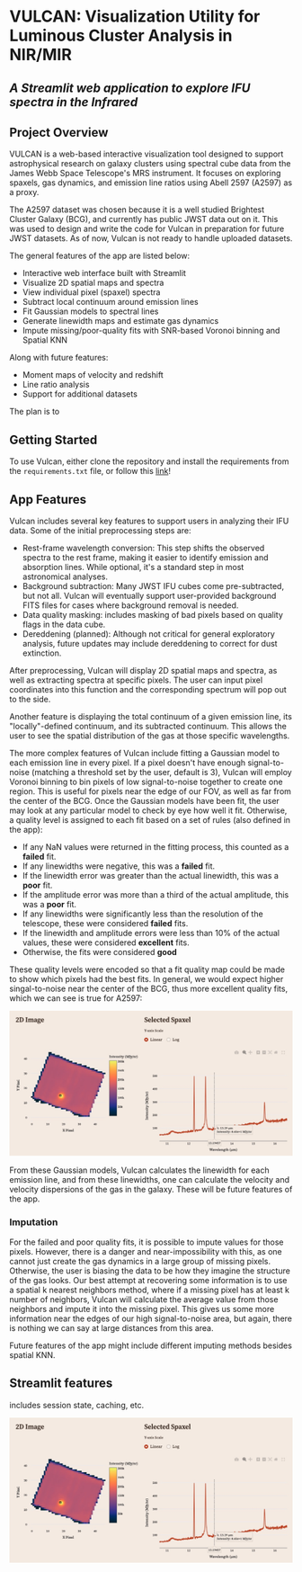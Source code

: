# VULCAN: Visualization Utility for Luminous Cluster Analysis in NIR/MIR
## *A Streamlit web application to explore IFU spectra in the Infrared*

## Project Overview

VULCAN is a web-based interactive visualization tool designed to support astrophysical research on galaxy clusters using spectral cube data from the James Webb Space Telescope's MRS instrument. It focuses on exploring spaxels, gas dynamics, and emission line ratios using Abell 2597 (A2597) as a proxy.

The A2597 dataset was chosen because it is a well studied Brightest Cluster Galaxy (BCG), and currently has public JWST data out on it. This was used to design and write the code for Vulcan in preparation for future JWST datasets. As of now, Vulcan is not ready to handle uploaded datasets.

The general features of the app are listed below:
- Interactive web interface built with Streamlit
- Visualize 2D spatial maps and spectra
- View individual pixel (spaxel) spectra
- Subtract local continuum around emission lines
- Fit Gaussian models to spectral lines
- Generate linewidth maps and estimate gas dynamics
- Impute missing/poor-quality fits with SNR-based Voronoi binning and Spatial KNN

Along with future features: 
- Moment maps of velocity and redshift
- Line ratio analysis
- Support for additional datasets

The plan is to 

## Getting Started

To use Vulcan, either clone the repository and install the requirements from the `requirements.txt` file, or follow this [link](https://cmse830fds-rxte2xpg3kggapp2vmnqgkk.streamlit.app/)!

## App Features

Vulcan includes several key features to support users in analyzing their IFU data. Some of the initial preprocessing steps are:
- Rest-frame wavelength conversion: This step shifts the observed spectra to the rest frame, making it easier to identify emission and absorption lines. While optional, it's a standard step in most astronomical analyses.
- Background subtraction: Many JWST IFU cubes come pre-subtracted, but not all. Vulcan will eventually support user-provided background FITS files for cases where background removal is needed.
- Data quality masking: includes masking of bad pixels based on quality flags in the data cube.
- Dereddening (planned): Although not critical for general exploratory analysis, future updates may include dereddening to correct for dust extinction.

After preprocessing, Vulcan will display 2D spatial maps and spectra, as well as extracting spectra at specific pixels. The user can input pixel coordinates into this function and the corresponding spectrum will pop out to the side.

Another feature is displaying the total continuum of a given emission line, its "locally"-defined continuum, and its subtracted continuum. This allows the user to see the spatial distribution of the gas at those specific wavelengths.

The more complex features of Vulcan include fitting a Gaussian model to each emission line in every pixel. If a pixel doesn't have enough signal-to-noise (matching a threshold set by the user, default is 3), Vulcan will employ Voronoi binning to bin pixels of low signal-to-noise together to create one region. This is useful for pixels near the edge of our FOV, as well as far from the center of the BCG. Once the Gaussian models have been fit, the user may look at any particular model to check by eye how well it fit. Otherwise, a quality level is assigned to each fit based on a set of rules (also defined in the app):

- If any NaN values were returned in the fitting process, this counted as a **failed** fit.
- If any linewidths were negative, this was a **failed** fit.
- If the linewidth error was greater than the actual linewidth, this was a **poor** fit.
- If the amplitude error was more than a third of the actual amplitude, this was a **poor** fit.
- If any linewidths were significantly less than the resolution of the telescope, these were considered **failed** fits.
- If the linewidth and amplitude errors were less than 10% of the actual values, these were considered **excellent** fits.
- Otherwise, the fits were considered **good**

These quality levels were encoded so that a fit quality map could be made to show which pixels had the best fits. In general, we would expect higher singal-to-noise near the center of the BCG, thus more excellent quality fits, which we can see is true for A2597:

![quality_fits](images/spaxel_plot.jpg)

From these Gaussian models, Vulcan calculates the linewidth for each emission line, and from these linewidths, one can calculate the velocity and velocity dispersions of the gas in the galaxy. These will be future features of the app.

### Imputation
For the failed and poor quality fits, it is possible to impute values for those pixels. However, there is a danger and near-impossibility with this, as one cannot just create the gas dynamics in a large group of missing pixels. Otherwise, the user is biasing the data to be how they imagine the structure of the gas looks. Our best attempt at recovering some information is to use a spatial k nearest neighbors method, where if a missing pixel has at least k number of neighbors, Vulcan will calculate the average value from those neighbors and impute it into the missing pixel. This gives us some more information near the edges of our high signal-to-noise area, but again, there is nothing we can say at large distances from this area.

Future features of the app might include different imputing methods besides spatial KNN.

## Streamlit features

includes session state, caching, etc.

![spaxel_plot](images/spaxel_plot.jpg)



